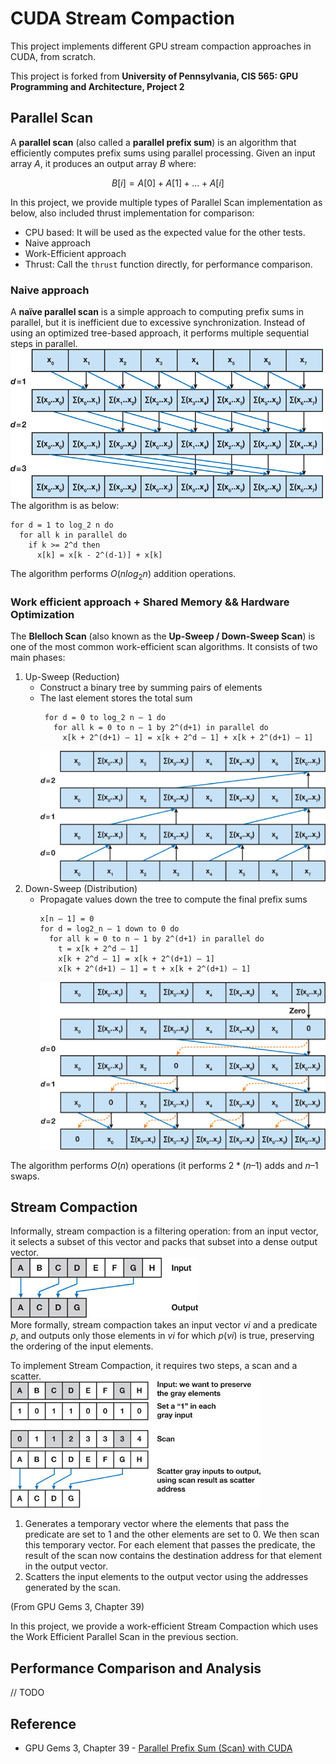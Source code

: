 CUDA Stream Compaction
======================

This project implements different GPU stream compaction approaches in CUDA, from scratch.

This project is forked from **University of Pennsylvania, CIS 565: GPU Programming and Architecture, Project 2**

## Parallel Scan

A **parallel scan** (also called a **parallel prefix sum**) is an algorithm that efficiently computes prefix sums using parallel processing. Given an input array $A$, it produces an output array $B$ where:
```math
B[i] = A[0] + A[1] + ... + A[i]
```
In this project, we provide multiple types of Parallel Scan implementation as below, also included thrust implementation for comparison:
- CPU based: It will be used as the expected value for the other tests.
- Naive approach
- Work-Efficient approach
- Thrust: Call the `thrust` function directly, for performance comparison.

### Naive approach
A **naïve parallel scan** is a simple approach to computing prefix sums in parallel, but it is inefficient due to excessive synchronization. Instead of using an optimized tree-based approach, it performs multiple sequential steps in parallel.
![](img/naive.jpg)  
The algorithm is as below:
```
for d = 1 to log_2 n do
  for all k in parallel do
    if k >= 2^d then
      x[k] = x[k - 2^(d-1)] + x[k]
```
The algorithm performs $O(n log_2 n)$ addition operations.

### Work efficient approach + Shared Memory && Hardware Optimization
The **Blelloch Scan** (also known as the **Up-Sweep / Down-Sweep Scan**) is one of the most common work-efficient scan algorithms. It consists of two main phases:
1. Up-Sweep (Reduction)
   - Construct a binary tree by summing pairs of elements
   - The last element stores the total sum
     ```
      for d = 0 to log_2 n – 1 do
        for all k = 0 to n – 1 by 2^(d+1) in parallel do
          x[k + 2^(d+1) – 1] = x[k + 2^d – 1] + x[k + 2^(d+1) – 1]
      ```
     ![](img/down-sweep.jpg)
2. Down-Sweep (Distribution)
   - Propagate values down the tree to compute the final prefix sums
      ```
      x[n – 1] = 0
      for d = log2_n – 1 down to 0 do
        for all k = 0 to n – 1 by 2^(d+1) in parallel do
          t = x[k + 2^d – 1]
          x[k + 2^d – 1] = x[k + 2^(d+1) – 1]
          x[k + 2^(d+1) – 1] = t + x[k + 2^(d+1) – 1]
      ```
      ![](img/up-sweep.jpg)

The algorithm performs $O(n)$ operations (it performs $2 * (n – 1)$ adds and $n – 1$ swaps.

## Stream Compaction

Informally, stream compaction is a filtering operation: from an input vector, it selects a subset of this vector and packs that subset into a dense output vector.  
![](img/example.jpg)  
More formally, stream compaction takes an input vector $vi$ and a predicate $p$, and outputs only those elements in $vi$ for which $p(vi)$ is true, preserving the ordering of the input elements.

To implement Stream Compaction, it requires two steps, a scan and a scatter.  
![](img/scan-and-scatter.jpg)  
1. Generates a temporary vector where the elements that pass the predicate are set to 1 and the other elements are set to 0. We then scan this temporary vector. For each element that passes the predicate, the result of the scan now contains the destination address for that element in the output vector.
2. Scatters the input elements to the output vector using the addresses generated by the scan.

(From GPU Gems 3, Chapter 39)

In this project, we provide a work-efficient Stream Compaction which uses the Work Efficient Parallel Scan in the previous section. 

## Performance Comparison and Analysis

// TODO

## Reference
- GPU Gems 3, Chapter 39 - [Parallel Prefix Sum (Scan) with CUDA](https://developer.nvidia.com/gpugems/gpugems3/part-vi-gpu-computing/chapter-39-parallel-prefix-sum-scan-cuda)

